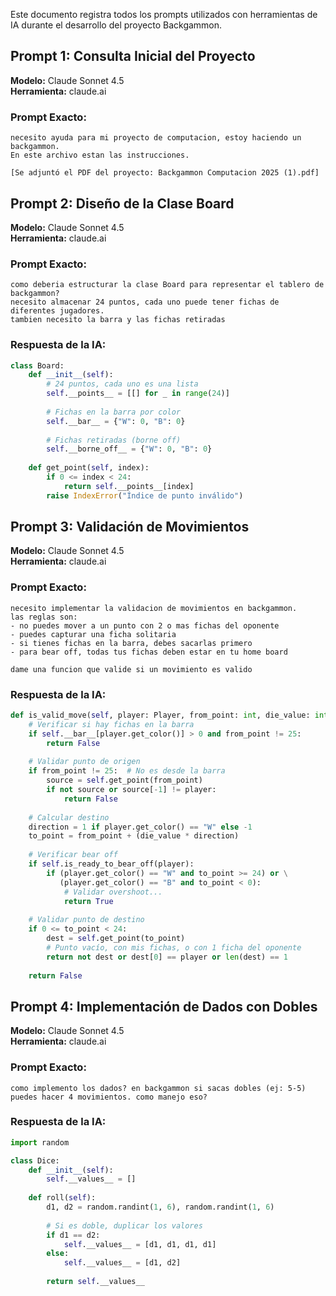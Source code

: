 Este documento registra todos los prompts utilizados con herramientas de IA durante el desarrollo del proyecto Backgammon.

##  Prompt 1: Consulta Inicial del Proyecto

**Modelo:** Claude Sonnet 4.5  
**Herramienta:** claude.ai  

### Prompt Exacto:
```
necesito ayuda para mi proyecto de computacion, estoy haciendo un backgammon.
En este archivo estan las instrucciones.

[Se adjuntó el PDF del proyecto: Backgammon Computacion 2025 (1).pdf]
```



## Prompt 2: Diseño de la Clase Board

**Modelo:** Claude Sonnet 4.5  
**Herramienta:** claude.ai  

### Prompt Exacto:
```
como deberia estructurar la clase Board para representar el tablero de backgammon? 
necesito almacenar 24 puntos, cada uno puede tener fichas de diferentes jugadores. 
tambien necesito la barra y las fichas retiradas
```

### Respuesta de la IA:

```python
class Board:
    def __init__(self):
        # 24 puntos, cada uno es una lista
        self.__points__ = [[] for _ in range(24)]
        
        # Fichas en la barra por color
        self.__bar__ = {"W": 0, "B": 0}
        
        # Fichas retiradas (borne off)
        self.__borne_off__ = {"W": 0, "B": 0}
    
    def get_point(self, index):
        if 0 <= index < 24:
            return self.__points__[index]
        raise IndexError("Índice de punto inválido")
```



## Prompt 3: Validación de Movimientos

**Modelo:** Claude Sonnet 4.5  
**Herramienta:** claude.ai  

### Prompt Exacto:
```
necesito implementar la validacion de movimientos en backgammon. 
las reglas son:
- no puedes mover a un punto con 2 o mas fichas del oponente
- puedes capturar una ficha solitaria
- si tienes fichas en la barra, debes sacarlas primero
- para bear off, todas tus fichas deben estar en tu home board

dame una funcion que valide si un movimiento es valido
```

### Respuesta de la IA:

```python
def is_valid_move(self, player: Player, from_point: int, die_value: int) -> bool:
    # Verificar si hay fichas en la barra
    if self.__bar__[player.get_color()] > 0 and from_point != 25:
        return False
    
    # Validar punto de origen
    if from_point != 25:  # No es desde la barra
        source = self.get_point(from_point)
        if not source or source[-1] != player:
            return False
    
    # Calcular destino
    direction = 1 if player.get_color() == "W" else -1
    to_point = from_point + (die_value * direction)
    
    # Verificar bear off
    if self.is_ready_to_bear_off(player):
        if (player.get_color() == "W" and to_point >= 24) or \
           (player.get_color() == "B" and to_point < 0):
            # Validar overshoot...
            return True
    
    # Validar punto de destino
    if 0 <= to_point < 24:
        dest = self.get_point(to_point)
        # Punto vacío, con mis fichas, o con 1 ficha del oponente
        return not dest or dest[0] == player or len(dest) == 1
    
    return False
```


## Prompt 4: Implementación de Dados con Dobles

**Modelo:** Claude Sonnet 4.5  
**Herramienta:** claude.ai  

### Prompt Exacto:
```
como implemento los dados? en backgammon si sacas dobles (ej: 5-5) 
puedes hacer 4 movimientos. como manejo eso?
```

### Respuesta de la IA:

```python
import random

class Dice:
    def __init__(self):
        self.__values__ = []
    
    def roll(self):
        d1, d2 = random.randint(1, 6), random.randint(1, 6)
        
        # Si es doble, duplicar los valores
        if d1 == d2:
            self.__values__ = [d1, d1, d1, d1]
        else:
            self.__values__ = [d1, d2]
        
        return self.__values__
```



